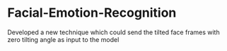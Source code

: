 # Facial-Emotion-Recognition
Developed a new technique which could send the tilted face frames with zero tilting angle as input to the model

